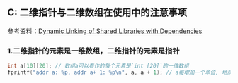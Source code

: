 ## C: 二维指针与二维数组在使用中的注意事项

参考资料：[Dynamic Linking of Shared Libraries with Dependencies](https://stackoverflow.com/questions/26619897/dynamic-linking-of-shared-libraries-with-dependencies)

### 1.二维指针的元素是一维数组，二维指针的元素是指针

```c
int a[10][20]; // 数组a可以看作的每个元素是`int [20]`的一维数组
fprintf("addr a: %p, addr a+ 1: %p\n", a, a + 1); // a每增加一个单位, 地质变化sizeof(int [20])
```



